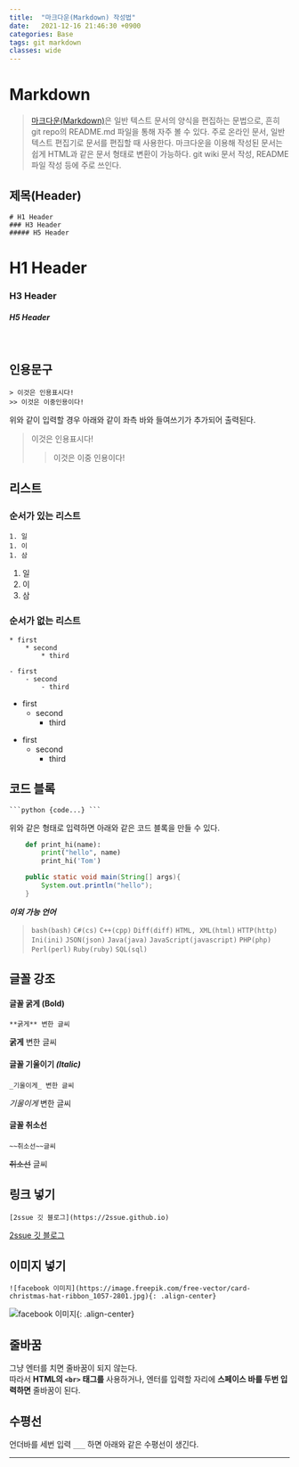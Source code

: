 ```yaml
---
title:  "마크다운(Markdown) 작성법"
date:   2021-12-16 21:46:30 +0900
categories: Base
tags: git markdown
classes: wide
---  
```


# Markdown

> [마크다운(Markdown)](https://ko.wikipedia.org/wiki/%EB%A7%88%ED%81%AC%EB%8B%A4%EC%9A%B4)은 일반 텍스트 문서의 양식을 편집하는 문법으로, 흔히 git repo의 README.md 파일을 통해 자주 볼 수 있다. 주로 온라인 문서, 일반 텍스트 편집기로 문서를 편집할 때 사용한다. 마크다운을 이용해 작성된 문서는 쉽게 HTML과 같은 문서 형태로 변환이 가능하다. git wiki 문서 작성, README 파일 작성 등에 주로 쓰인다.

## 제목(Header)

```
# H1 Header 
### H3 Header 
##### H5 Header
```

# H1 Header 
### H3 Header 
##### H5 Header

<br>

## 인용문구

```
> 이것은 인용표시다!
>> 이것은 이중인용이다!
```
위와 같이 입력할 경우 아래와 같이 좌측 바와 들여쓰기가 추가되어 출력된다.

> 이것은 인용표시다!
>> 이것은 이중 인용이다!

## 리스트

### 순서가 있는 리스트

```
1. 일
1. 이
1. 삼	
```

1. 일
1. 이
1. 삼

### 순서가 없는 리스트

```
* first
	* second
		* third

- first
	- second
		- third
```

* first
	* second
		* third

- first
	- second
		- third

## 코드 블록

<pre><code>```python {code...} ```</code></pre>
위와 같은 형태로 입력하면 아래와 같은 코드 블록을 만들 수 있다.

```python
	def print_hi(name):
		print("hello", name)
		print_hi('Tom')
```

```java
	public static void main(String[] args){
		System.out.println("hello");
	}
```

_**이외 가능 언어**_
> `bash(bash)` `C#(cs)` `C++(cpp)` `Diff(diff)` `HTML, XML(html)` `HTTP(http)` `Ini(ini)` `JSON(json)` `Java(java)` `JavaScript(javascript)` `PHP(php)` `Perl(perl)` `Ruby(ruby)` `SQL(sql)`


## 글꼴 강조

#### 글꼴 굵게 **(Bold)**

```
**굵게** 변한 글씨
```

**굵게** 변한 글씨

#### 글꼴 기울이기 _(Italic)_

```
_기울이게_ 변한 글씨
```

_기울이게_ 변한 글씨

#### 글꼴 취소선 

```
~~취소선~~글씨
```

~~취소선~~ 글씨

## 링크 넣기

```
[2ssue 깃 블로그](https://2ssue.github.io)
```

[2ssue 깃 블로그](https://2ssue.github.io)

## 이미지 넣기

```
![facebook 이미지](https://image.freepik.com/free-vector/card-christmas-hat-ribbon_1057-2801.jpg){: .align-center}
```

![facebook 이미지](https://image.freepik.com/free-vector/card-christmas-hat-ribbon_1057-2801.jpg){: .align-center}

## 줄바꿈

그냥 엔터를 치면 줄바꿈이 되지 않는다.   
따라서 **HTML의 `<br>` 태그를** 사용하거나, 엔터를 입력할 자리에 **스페이스 바를 두번 입력하면** 줄바꿈이 된다.

## 수평선

언더바를 세번 입력 `___` 하면 아래와 같은 수평선이 생긴다.

___

